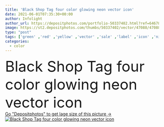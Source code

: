```yaml
---
title: 'Black Shop Tag four color glowing neon vector icon'
date: 2021-06-01T07:35:30+00:00
author: Infolight
author_url: https://depositphotos.com/portfolio-50337402.html?ref=64678756
image: https://st2.depositphotos.com/thumbs/50337402/vector/47088/470887878/api_thumb_450.jpg?forcejpeg=true
type: "post"
tags: ['green' ,'red' ,'yellow' ,'vector' ,'sale' ,'label' ,'icon' ,'night' ,'glow' ,'commerce' ,'logo' ,'offer' ,'tags' ,'neon' ,'labels' ,'eps' ,'premium' ,'sale tag' ]
categories: 
  - color
---
```

<div aling="center">
            <font size="60"> Black Shop Tag four color glowing neon vector icon</font>   
</div>
<div>
    <a href='https://st2.depositphotos.com/thumbs/50337402/vector/47088/470887878/api_thumb_450.jpg?forcejpeg=true?ref=64678756' target=_blank > Go "Depositphotos" to get lage size of this picture ->
        <img href='https://st2.depositphotos.com/thumbs/50337402/vector/47088/470887878/api_thumb_450.jpg?forcejpeg=true?ref=64678756' src='https://st2.depositphotos.com/50337402/47088/v/950/depositphotos_470887878-stock-illustration-black-shop-tag-four-color.jpg?forcejpeg=true' alt='Black Shop Tag four color glowing neon vector icon' >
    </a>
</div>
